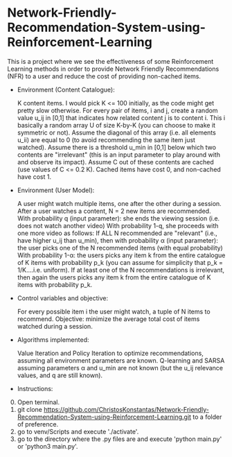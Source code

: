 # Network-Friendly-Recommendation-System-using-Reinforcement-Learning
This is a project where we see the effectiveness of some Reinforcement Learning methods in order to provide Network Friendly Recommendations (NFR) to a user and reduce the cost of providing non-cached items. 

* Environment (Content Catalogue):

    K content items. I would pick K <= 100 initially, as the code might get pretty slow otherwise.
    For every pair of items, i and j, create a random value u_ij in [0,1] that indicates how related content j is to content i. This i basically a random array U of size K-by-K (you can choose to make it symmetric or not). Assume the diagonal of this array (i.e. all elements u_ii) are equal to 0 (to avoid recommending the same item just watched).
    Assume there is a threshold u_min in [0,1] below which two contents are "irrelevant" (this is an input parameter to play around with and observe its impact). 
    Assume C out of these contents are cached (use values of C <= 0.2 K). Cached items have cost 0, and non-cached have cost 1.

* Environment (User Model):

    A user might watch multiple items, one after the other during a session.
    After a user watches a content, N = 2 new items are recommended.
    With probability q (input parameter): she ends the viewing session (i.e. does not watch another video)
    With probability 1-q, she proceeds with one more video as follows:
        If ALL N recommended are "relevant" (i.e., have higher u_ij than u_min), then
            with probability α (input parameter): the user picks one of the N recommended items (with equal probability)
            With probability 1-α: the users picks any item k from the entire catalogue of K items with probability p_k (you can assume for simplicity that p_k = 1/K....i.e. uniform).
        If at least one of the N recommendations is irrelevant, then again the users picks any item k from the entire catalogue of K items with probability p_k.

* Control variables and objective:

    For every possible item i the user might watch, a tuple of N items to recommend.
    Objective: minimize the average total cost of items watched during a session.

* Algorithms implemented:

    Value Iteration and Policy Iteration to optimize recommendations, assuming all environment parameters are known.
    Q-learning and SARSA assuming parameters α and u_min are not known (but the u_ij relevance values, and q are still known).



* Instructions:
0) Open terminal.
1) git clone https://github.com/ChristosKonstantas/Network-Friendly-Recommendation-System-using-Reinforcement-Learning.git to a folder of preference.
2) go to venv/Scripts and execute './activate'.
3) go to the directory where the .py files are and execute 'python main.py' or 'python3 main.py'.

